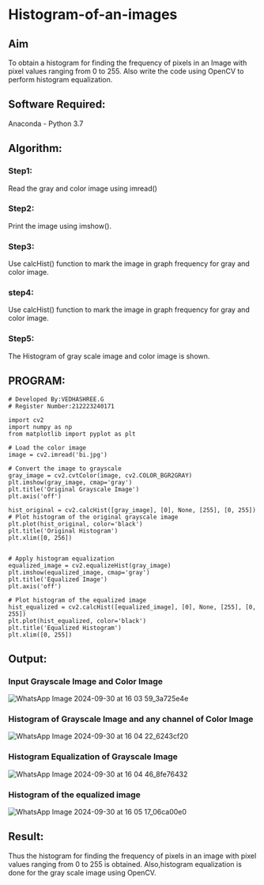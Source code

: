 # Histogram-of-an-images
## Aim
To obtain a histogram for finding the frequency of pixels in an Image with pixel values ranging from 0 to 255. Also write the code using OpenCV to perform histogram equalization.

## Software Required:
Anaconda - Python 3.7

## Algorithm:
### Step1:
Read the gray and color image using imread()

### Step2:
Print the image using imshow().



### Step3:
Use calcHist() function to mark the image in graph frequency for gray and color image.

### step4:
Use calcHist() function to mark the image in graph frequency for gray and color image.

### Step5:
The Histogram of gray scale image and color image is shown.


## PROGRAM:
```
# Developed By:VEDHASHREE.G
# Register Number:212223240171

import cv2
import numpy as np
from matplotlib import pyplot as plt

# Load the color image
image = cv2.imread('bi.jpg')

# Convert the image to grayscale
gray_image = cv2.cvtColor(image, cv2.COLOR_BGR2GRAY)
plt.imshow(gray_image, cmap='gray')
plt.title('Original Grayscale Image')
plt.axis('off')

hist_original = cv2.calcHist([gray_image], [0], None, [255], [0, 255])
# Plot histogram of the original grayscale image
plt.plot(hist_original, color='black')
plt.title('Original Histogram')
plt.xlim([0, 256])


# Apply histogram equalization
equalized_image = cv2.equalizeHist(gray_image)
plt.imshow(equalized_image, cmap='gray')
plt.title('Equalized Image')
plt.axis('off')

# Plot histogram of the equalized image
hist_equalized = cv2.calcHist([equalized_image], [0], None, [255], [0, 255])
plt.plot(hist_equalized, color='black')
plt.title('Equalized Histogram')
plt.xlim([0, 255])
```
## Output:
### Input Grayscale Image and Color Image
![WhatsApp Image 2024-09-30 at 16 03 59_3a725e4e](https://github.com/user-attachments/assets/a822e2bb-33e0-4bf2-9ead-efdc396151aa)

### Histogram of Grayscale Image and any channel of Color Image

![WhatsApp Image 2024-09-30 at 16 04 22_6243cf20](https://github.com/user-attachments/assets/27ac508a-c2d6-4bb3-9d77-ee3934d6e49e)

### Histogram Equalization of Grayscale Image
![WhatsApp Image 2024-09-30 at 16 04 46_8fe76432](https://github.com/user-attachments/assets/044f798c-2f29-40dd-87d0-e5aaf624f7de)

### Histogram of the equalized image
![WhatsApp Image 2024-09-30 at 16 05 17_06ca00e0](https://github.com/user-attachments/assets/8f56e607-36b0-4d68-9962-97dc3534c44f)

## Result: 
Thus the histogram for finding the frequency of pixels in an image with pixel values ranging from 0 to 255 is obtained. Also,histogram equalization is done for the gray scale image using OpenCV.
